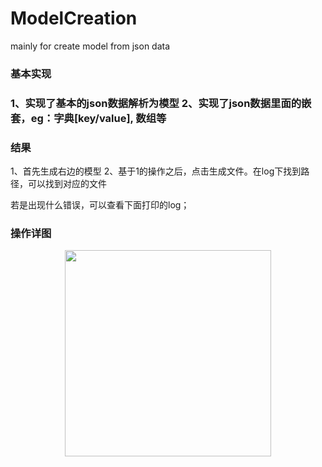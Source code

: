 # ModelCreation
mainly for create model from json data
<h3> 基本实现<h3>
1、实现了基本的json数据解析为模型
2、实现了json数据里面的嵌套，eg：字典[key/value], 数组等


<h3>结果</h3>
1、首先生成右边的模型
2、基于1的操作之后，点击生成文件。在log下找到路径，可以找到对应的文件

若是出现什么错误，可以查看下面打印的log；
<h3>操作详图</h3>
<div align="center">
<img src="https://github.com/helinyu/ModelCreation/blob/master/Snip20181010_4.png" height="330" width="330" >
</div>

